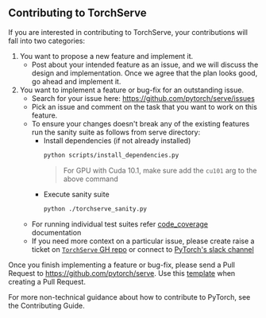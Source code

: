 ## Contributing to TorchServe

If you are interested in contributing to TorchServe, your contributions will fall into two categories:

1. You want to propose a new feature and implement it.
    - Post about your intended feature as an issue, and we will discuss the design and implementation. Once we agree that the plan looks good, go ahead and implement it.
2. You want to implement a feature or bug-fix for an outstanding issue.
    - Search for your issue here: https://github.com/pytorch/serve/issues
    - Pick an issue and comment on the task that you want to work on this feature.
    - To ensure your changes doesn't break any of the existing features run the sanity suite as follows from serve directory:
        - Install dependencies (if not already installed)
          ```bash
          python scripts/install_dependencies.py 
          ```
          > For GPU with Cuda 10.1, make sure add the `cu101` arg to the above command
        - Execute sanity suite
          ```bash
          python ./torchserve_sanity.py
          ```
    - For running individual test suites refer [code_coverage](docs/code_coverage.md) documentation
    - If you need more context on a particular issue, please create raise a ticket on [`TorchServe` GH repo](https://github.com/pytorch/serve/issues/new/choose) or connect to [PyTorch's slack channel](https://pytorch.slack.com/)

Once you finish implementing a feature or bug-fix, please send a Pull Request to https://github.com/pytorch/serve. Use this [template](pull_request_template.md) when creating a Pull Request.

For more non-technical guidance about how to contribute to PyTorch, see the Contributing Guide.
